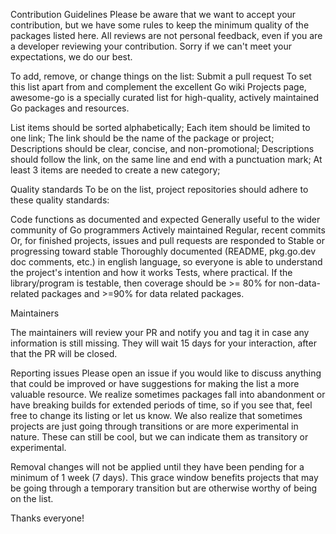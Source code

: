 Contribution Guidelines
Please be aware that we want to accept your contribution, but we have some rules to keep the minimum quality of the packages listed here. All reviews are not personal feedback, even if you are a developer reviewing your contribution. Sorry if we can't meet your expectations, we do our best.

To add, remove, or change things on the list: Submit a pull request
To set this list apart from and complement the excellent Go wiki Projects page, awesome-go is a specially curated list for high-quality, actively maintained Go packages and resources.

List items should be sorted alphabetically;
Each item should be limited to one link;
The link should be the name of the package or project;
Descriptions should be clear, concise, and non-promotional;
Descriptions should follow the link, on the same line and end with a punctuation mark;
At least 3 items are needed to create a new category;

Quality standards
To be on the list, project repositories should adhere to these quality standards:

Code functions as documented and expected
Generally useful to the wider community of Go programmers
Actively maintained
Regular, recent commits
Or, for finished projects, issues and pull requests are responded to
Stable or progressing toward stable
Thoroughly documented (README, pkg.go.dev doc comments, etc.) in english language, so everyone is able to understand the project's intention and how it works
Tests, where practical. If the library/program is testable, then coverage should be >= 80% for non-data-related packages and >=90% for data related packages. 

Maintainers

The maintainers will review your PR and notify you and tag it in case any information is still missing. They will wait 15 days for your interaction, after that the PR will be closed.

Reporting issues
Please open an issue if you would like to discuss anything that could be improved or have suggestions for making the list a more valuable resource. We realize sometimes packages fall into abandonment or have breaking builds for extended periods of time, so if you see that, feel free to change its listing or let us know. We also realize that sometimes projects are just going through transitions or are more experimental in nature. These can still be cool, but we can indicate them as transitory or experimental.

Removal changes will not be applied until they have been pending for a minimum of 1 week (7 days). This grace window benefits projects that may be going through a temporary transition but are otherwise worthy of being on the list.

Thanks everyone!
